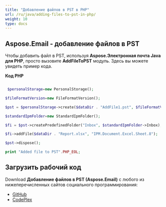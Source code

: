 ```yaml
---
title: "Добавление файлов в PST в PHP"
url: /ru/java/adding-files-to-pst-in-php/
weight: 10
type: docs
---
```


## **Aspose.Email - добавление файлов в PST**
Чтобы добавить файл в PST, используя **Aspose.Электронная почта Java для PHP**, просто вызовите **AddFileToPST** модуль. Здесь вы можете увидеть пример кода.

**Код PHP**

``` php

 $personalStorage=new PersonalStorage();

$fileFormatVersion=new FileFormatVersion();

$pst = $personalStorage->create($dataDir . "AddFile1.pst", $fileFormatVersion->Unicode);

$standardIpmFolder=new StandardIpmFolder();

$fi = $pst->createPredefinedFolder("Inbox", $standardIpmFolder->Inbox);

$fi->addFile($dataDir . "Report.xlsx", "IPM.Document.Excel.Sheet.8");

$pst->dispose();

print "Added file to PST".PHP_EOL;

```
## **Загрузить рабочий код**
Download **Добавление файлов в PST (Aspose.Email)** с любого из нижеперечисленных сайтов социального программирования:

- [GitHub](https://github.com/aspose-email/Aspose.Email-for-Java/blob/master/Plugins/Aspose_Email_Java_for_PHP/src/aspose/email/ProgrammingOutlook/WorkingWithOutlookPersonalStorage/AddFileToPST.php)
- [CodePlex](https://asposeemailjavaphp.codeplex.com/SourceControl/latest#src/aspose/email/ProgrammingOutlook/WorkingWithOutlookPersonalStorage/AddFileToPST.php)
